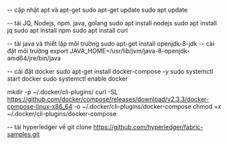 -- cập nhật apt và apt-get
sudo apt-get update
sudo apt update

-- tải JQ, Nodejs, npm. java, golang
sudo apt install nodejs
sudo apt install jq
sudo apt install npm 
sudo apt install curl


-- tải java và thiết lập môi trường 
sudo apt-get install openjdk-8-jdk
-- cài đặt môi trường
export JAVA_HOME=/usr/lib/jvm/java-8-openjdk-amd64/jre/bin/java

-- cài đặt docker 
sudo apt-get install docker-compose -y
sudo systemctl start docker
sudo systemctl enable docker

mkdir -p ~/.docker/cli-plugins/
curl -SL https://github.com/docker/compose/releases/download/v2.3.3/docker-compose-linux-x86_64 -o ~/.docker/cli-plugins/docker-compose
chmod +x ~/.docker/cli-plugins/docker-compose


-- tải hyperledger về 
git clone https://github.com/hyperledger/fabric-samples.git
